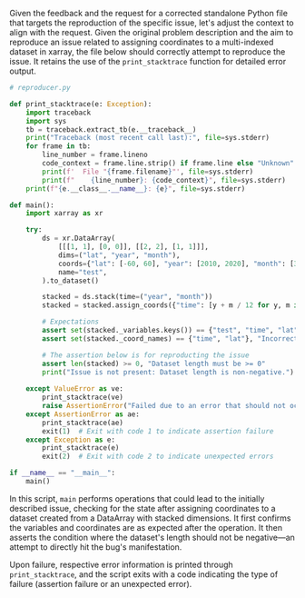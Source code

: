 Given the feedback and the request for a corrected standalone Python file that targets the reproduction of the specific issue, let's adjust the context to align with the request. Given the original problem description and the aim to reproduce an issue related to assigning coordinates to a multi-indexed dataset in xarray, the file below should correctly attempt to reproduce the issue. It retains the use of the `print_stacktrace` function for detailed error output.

```python
# reproducer.py

def print_stacktrace(e: Exception):
    import traceback
    import sys
    tb = traceback.extract_tb(e.__traceback__)
    print("Traceback (most recent call last):", file=sys.stderr)
    for frame in tb:
        line_number = frame.lineno
        code_context = frame.line.strip() if frame.line else "Unknown"
        print(f'  File "{frame.filename}"', file=sys.stderr)
        print(f"    {line_number}: {code_context}", file=sys.stderr)
    print(f"{e.__class__.__name__}: {e}", file=sys.stderr)

def main():
    import xarray as xr

    try:
        ds = xr.DataArray(
            [[[1, 1], [0, 0]], [[2, 2], [1, 1]]],
            dims=("lat", "year", "month"),
            coords={"lat": [-60, 60], "year": [2010, 2020], "month": [3, 6]},
            name="test",
        ).to_dataset()

        stacked = ds.stack(time=("year", "month"))
        stacked = stacked.assign_coords({"time": [y + m / 12 for y, m in stacked["time"].values]})

        # Expectations
        assert set(stacked._variables.keys()) == {"test", "time", "lat"}, "Incorrect variable keys after assign_coords"
        assert set(stacked._coord_names) == {"time", "lat"}, "Incorrect _coord_names after assign_coords"

        # The assertion below is for reproducting the issue
        assert len(stacked) >= 0, "Dataset length must be >= 0"
        print("Issue is not present: Dataset length is non-negative.")
    
    except ValueError as ve:
        print_stacktrace(ve)
        raise AssertionError("Failed due to an error that should not occur.")
    except AssertionError as ae:
        print_stacktrace(ae)
        exit(1)  # Exit with code 1 to indicate assertion failure
    except Exception as e:
        print_stacktrace(e)
        exit(2)  # Exit with code 2 to indicate unexpected errors

if __name__ == "__main__":
    main()
```

In this script, `main` performs operations that could lead to the initially described issue, checking for the state after assigning coordinates to a dataset created from a DataArray with stacked dimensions. It first confirms the variables and coordinates are as expected after the operation. It then asserts the condition where the dataset's length should not be negative—an attempt to directly hit the bug's manifestation.

Upon failure, respective error information is printed through `print_stacktrace`, and the script exits with a code indicating the type of failure (assertion failure or an unexpected error).